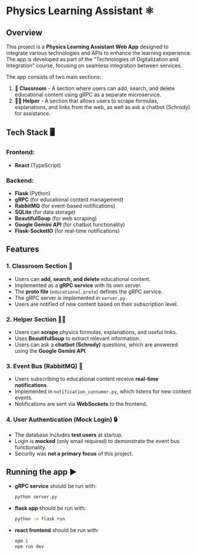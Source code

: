 # Physics Learning Assistant ⚛️

## Overview
This project is a **Physics Learning Assistant Web App** designed to integrate various technologies and APIs to enhance the learning experience. The app is developed as part of the "Technologies of Digitalization and Integration" course, focusing on seamless integration between services.

The app consists of two main sections:
1. **🏫 Classroom** - A section where users can add, search, and delete educational content using gRPC as a separate microservice.
2. **🧑‍🎓 Helper** - A section that allows users to scrape formulas, explanations, and links from the web, as well as ask a chatbot (Schrody) for assistance.

## Tech Stack 🖥️
### Frontend:
- **React** (TypeScript)

### Backend:
- **Flask** (Python)
- **gRPC** (for educational content management)
- **RabbitMQ** (for event-based notifications)
- **SQLite** (for data storage)
- **BeautifulSoup** (for web scraping)
- **Google Gemini API** (for chatbot functionality)
- **Flask-SocketIO** (for real-time notifications)

## Features
### 1. Classroom Section 📖
- Users can **add, search, and delete** educational content.
- Implemented as a **gRPC service** with its own server.
- The **proto file** (`educational.proto`) defines the gRPC service.
- The gRPC server is implemented in `server.py`.
- Users are notified of new content based on their subscription level.

### 2. Helper Section 🧑‍🎓
- Users can **scrape** physics formulas, explanations, and useful links.
- Uses **BeautifulSoup** to extract relevant information.
- Users can ask a **chatbot (Schrody)** questions, which are answered using the **Google Gemini API**.

### 3. Event Bus (RabbitMQ) 🚌
- Users subscribing to educational content receive **real-time notifications**.
- Implemented in `notification_consumer.py`, which listens for new content events.
- Notifications are sent via **WebSockets** to the frontend.

### 4. User Authentication (Mock Login) 🔒
- The database includes **test users** at startup.
- Login is **mocked** (only email required) to demonstrate the event bus functionality.
- Security was **not a primary focus** of this project.

## Running the app ▶️
- **gRPC service** should be run with:
  ```sh
  python server.py
- **flask app** should be run with:
  ```sh
  python -m flask run
- **react frontend** should be run with:
  ```sh
  npm i
  npm run dev
  
